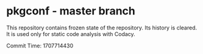# pkgconf - master branch

This repository contains frozen state of the repository.
Its history is cleared. It is used only for static code
analysis with Codacy.

Commit Time: 1707714430